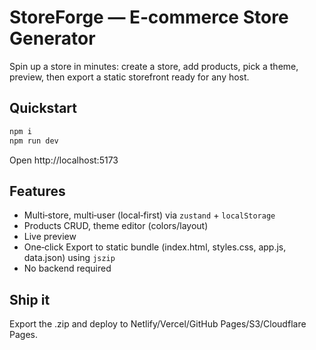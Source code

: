 
# StoreForge — E‑commerce Store Generator

Spin up a store in minutes: create a store, add products, pick a theme, preview, then export a static storefront ready for any host.

## Quickstart
```bash
npm i
npm run dev
```
Open http://localhost:5173

## Features
- Multi‑store, multi‑user (local‑first) via `zustand` + `localStorage`
- Products CRUD, theme editor (colors/layout)
- Live preview
- One‑click Export to static bundle (index.html, styles.css, app.js, data.json) using `jszip`
- No backend required

## Ship it
Export the .zip and deploy to Netlify/Vercel/GitHub Pages/S3/Cloudflare Pages.

